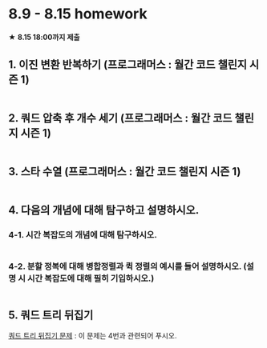 # 8.9 - 8.15 homework

★ **8.15 18:00까지 제출**

## 1. 이진 변환 반복하기 (프로그래머스 :  월간 코드 챌린지 시즌 1)

```python
```



## 2. 쿼드 압축 후 개수 세기 (프로그래머스 :  월간 코드 챌린지 시즌 1)

```python
```



## 3. 스타 수열 (프로그래머스 :  월간 코드 챌린지 시즌 1)

```python
```



## 4. 다음의 개념에 대해 탐구하고 설명하시오.

### 4-1. 시간 복잡도의 개념에 대해 탐구하시오.

```bash
```



### 4-2. 분할 정복에 대해 병합정렬과 퀵 정렬의 예시를 들어 설명하시오. (설명 시 시간 복잡도에 대해 필히 기입하시오.)

```bash
```



## 5. 쿼드 트리 뒤집기

[쿼드 트리 뒤집기 문제](https://algospot.com/judge/problem/read/QUADTREE) : 이 문제는 4번과 관련되어 푸시오.

```python
```

